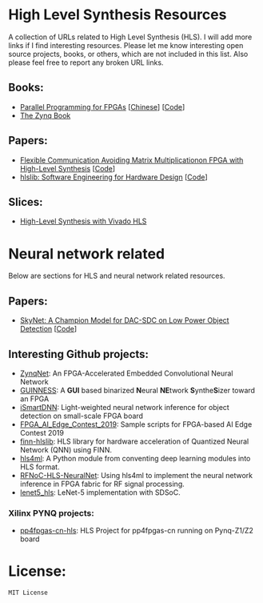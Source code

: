# High Level Synthesis Resources
A collection of URLs related to High Level Synthesis (HLS). I will add more links if I find interesting resources. Please let me know interesting open source projects, books, or others, which are not included in this list. Also please feel free to report any broken URL links.

## Books:
- [Parallel Programming for FPGAs](https://arxiv.org/abs/1805.03648) [[Chinese](https://github.com/xupsh/pp4fpgas-cn)] [[Code](https://github.com/KastnerRG/pp4fpgas)]
- [The Zynq Book](http://www.zynqbook.com/)

## Papers:
- [Flexible Communication Avoiding Matrix Multiplicationon FPGA with High-Level Synthesis](https://spcl.inf.ethz.ch/Publications/.pdf/gemm-fpga.pdf) [[Code](https://github.com/spcl/gemm_hls)]
- [hlslib: Software Engineering for Hardware Design](https://arxiv.org/pdf/1910.04436.pdf) [[Code](https://github.com/definelicht/hlslib)]

## Slices:
- [High-Level Synthesis with Vivado HLS](http://home.mit.bme.hu/~szanto/education/vimima15/heterogen_xilinx_hls.pdf)

# Neural network related
Below are sections for HLS and neural network related resources.

## Papers:
- [SkyNet: A Champion Model for DAC-SDC on Low Power Object Detection](https://arxiv.org/pdf/1906.10327.pdf) [[Code](https://github.com/TomG008/SkyNet)]

## Interesting Github projects:
- [ZynqNet](https://github.com/dgschwend/zynqnet): An FPGA-Accelerated Embedded Convolutional Neural Network
- [GUINNESS](https://github.com/HirokiNakahara/GUINNESS): A <b>GUI</b> based binarized <b>N</b>eural <b>NE</b>twork <b>S</b>ynthe<b>S</b>izer toward an FPGA
- [iSmartDNN](https://github.com/onioncc/iSmartDNN): Light-weighted neural network inference for object detection on small-scale FPGA board
- [FPGA_AI_Edge_Contest_2019](https://github.com/HirokiNakahara/FPGA_AI_Edge_Contest_2019): Sample scripts for FPGA-based AI Edge Contest 2019
- [finn-hlslib](https://github.com/Xilinx/finn-hlslib): HLS library for hardware acceleration of Quantized Neural Network (QNN) using FINN.
- [hls4ml](https://github.com/hls-fpga-machine-learning/hls4ml): A Python module from conventing deep learning modules into HLS format.
- [RFNoC-HLS-NeuralNet](https://github.com/Xilinx/RFNoC-HLS-NeuralNet): Using hls4ml to implement the neural network inference in FPGA fabric for RF signal processing.
- [lenet5_hls](https://github.com/changwoolee/lenet5_hls): LeNet-5 implementation with SDSoC.

### Xilinx PYNQ projects:
- [pp4fpgas-cn-hls](https://github.com/xupsh/pp4fpgas-cn-hls): HLS Project for pp4fpgas-cn running on Pynq-Z1/Z2 board

# License:
```
MIT License
```
